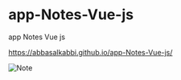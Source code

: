 # app-Notes-Vue-js
app Notes Vue js 


https://abbasalkabbi.github.io/app-Notes-Vue-js/









![Note](https://user-images.githubusercontent.com/75854041/118753446-b4407000-b86d-11eb-913e-4cd5ce8d90b5.png)

